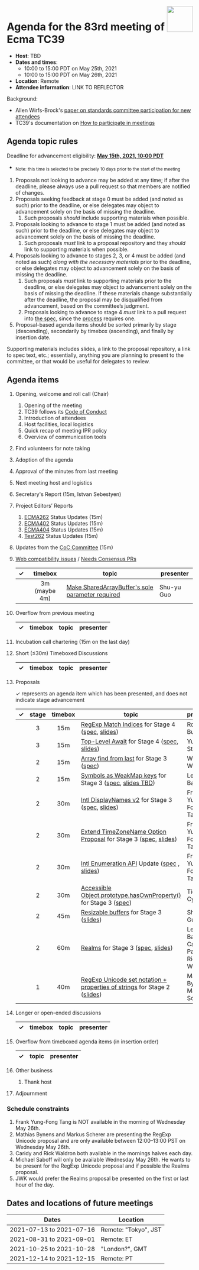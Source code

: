
<img src="../images/Ecma_RVB-003.jpg" align="right" height="70" alt="" />

# Agenda for the 83rd meeting of Ecma TC39

- **Host**: TBD
- **Dates and times**:
  - 10:00 to 15:00 PDT on May 25th, 2021
  - 10:00 to 15:00 PDT on May 26th, 2021
- **Location**: Remote
- **Attendee information**: LINK TO REFLECTOR

Background:
- Allen Wirfs-Brock's [paper on standards committee participation for new attendees](http://wirfs-brock.com/allen/files/papers/standpats-asianplop2016.pdf)
- TC39's documentation on [How to participate in meetings](https://github.com/tc39/how-we-work/blob/master/how-to-participate-in-meetings.md)

## Agenda topic rules

Deadline for advancement eligibility: [**May 15th, 2021, 10:00 PDT**](https://www.timeanddate.com/countdown/generic?p0=1440&iso=20210515T17&msg%20%20%20%20=TC39%20Submission%20deadline)
  - <sub>Note: this time is selected to be precisely 10 days prior to the start of the meeting</sub>

1. Proposals not looking to advance may be added at any time; if after the deadline, please always use a pull request so that members are notified of changes.
1. Proposals seeking feedback at stage 0 must be added (and noted as such) prior to the deadline, or else delegates may object to advancement solely on the basis of missing the deadline.
    1. Such proposals *should* include supporting materials when possible.
1. Proposals looking to advance to stage 1 must be added (and noted as such) prior to the deadline, or else delegates may object to advancement solely on the basis of missing the deadline.
    1. Such proposals *must* link to a proposal repository and they *should* link to supporting materials when possible.
1. Proposals looking to advance to stages 2, 3, or 4 must be added (and noted as such) *along with the necessary materials* prior to the deadline, or else delegates may object to advancement solely on the basis of missing the deadline.
    1. Such proposals *must* link to supporting materials prior to the deadline, or else delegates may object to advancement solely on the basis of missing the deadline. If these materials change substantially after the deadline, the proposal may be disqualified from advancement, based on the committee’s judgment.
    1. Proposals looking to advance to stage 4 *must* link to a pull request into [the spec](https://github.com/tc39/ecma262), since the [process](https://tc39.github.io/process-document/) requires one.
1. Proposal-based agenda items should be sorted primarily by stage (descending), secondarily by timebox (ascending), and finally by insertion date.

Supporting materials includes slides, a link to the proposal repository, a link to spec text, etc.; essentially, anything you are planning to present to the committee, or that would be useful for delegates to review.

## Agenda items

1. Opening, welcome and roll call (Chair)
    1. Opening of the meeting
    1. TC39 follows its [Code of Conduct](https://tc39.github.io/code-of-conduct/)
    1. Introduction of attendees
    1. Host facilities, local logistics
    1. Quick recap of meeting IPR policy
    1. Overview of communication tools
1. Find volunteers for note taking
1. Adoption of the agenda
1. Approval of the minutes from last meeting
1. Next meeting host and logistics
1. Secretary's Report (15m, Istvan Sebestyen)
1. Project Editors’ Reports
    1. [ECMA262](https://github.com/tc39/ecma262) Status Updates (15m)
    1. [ECMA402](https://github.com/tc39/ecma402) Status Updates (15m)
    1. [ECMA404](https://www.ecma-international.org/publications/standards/Ecma-404.htm) Status Updates (15m)
    1. [Test262](https://github.com/tc39/test262) Status Updates (15m)
1. Updates from the [CoC Committee](https://tc39.es/code-of-conduct/#code-of-conduct-committee) (15m)
1. [Web compatibility issues](https://github.com/tc39/ecma262/issues?utf8=✓&q=is%3Aopen+label%3A%22web+reality%22+is%3Aissue) / [Needs Consensus PRs](https://github.com/tc39/ecma262/pulls?q=is%3Apr+is%3Aopen+label%3A%22needs+consensus%22)

    | ✓ | timebox | topic | presenter |
    |:-:|:-------:|-------|-----------|
    | | 3m (maybe 4m) | [Make SharedArrayBuffer's sole parameter required](https://github.com/tc39/ecma262/pull/2393) | Shu-yu Guo |

1. Overflow from previous meeting

    | ✓ | timebox | topic | presenter |
    |:-:|:-------:|-------|-----------|

1. Incubation call chartering (15m on the last day)

1. Short (&le;30m) Timeboxed Discussions

    | ✓ | timebox | topic | presenter |
    |:-:|:-------:|-------|-----------|

1. Proposals

    ✓ represents an agenda item which has been presented, and does not indicate stage advancement

    | ✓ | stage | timebox | topic | presenter |
    |:-:|:-----:|:-------:|-------|-----------|
    | | 3 | 15m | [RegExp Match Indices](https://github.com/tc39/proposal-regexp-match-indices) for Stage 4 ([spec](https://arai-a.github.io/ecma262-compare/?pr=1713), [slides](https://1drv.ms/p/s!AjgWTO11Fk-TkflP7IXc5GnQysK-Vg?e=b31h9O)) | Ron Buckton |
    | | 3 | 15m | [Top-Level Await](https://github.com/tc39/proposal-top-level-await) for Stage 4 ([spec](https://github.com/tc39/ecma262/pull/2408), [slides](https://docs.google.com/presentation/d/1EMtuhxtr2kG9yjjS9cCguvG5u7ksvQdvkICBfEfaQFo/edit#slide=id.p)) | Yulia Startsev |
    | | 2 | 15m | [Array find from last](https://github.com/tc39/proposal-array-find-from-last) for Stage 3 ([spec](https://tc39.es/proposal-array-find-from-last/index.html)) | Wenlu Wang |
    | | 2 | 15m | [Symbols as WeakMap keys](https://github.com/tc39/proposal-symbols-as-weakmap-keys) for Stage 3 ([spec](https://tc39.es/proposal-symbols-as-weakmap-keys), [slides TBD](#)) | Leo Balter |
    | | 2 | 30m | [Intl DisplayNames v2](https://github.com/tc39/intl-displaynames-v2) for Stage 3 ([spec](https://tc39.es/intl-displaynames-v2), [slides](https://docs.google.com/presentation/d/1hxhwHyJLYT32NYrKLTCDLhZHN6OVZEamJppLLlSmyi0))| Frank Yung-Fong Tang |
    | | 2 | 30m | [Extend TimeZoneName Option Proposal](https://github.com/tc39/proposal-intl-extend-timezonename) for Stage 3 ([spec](https://tc39.es/proposal-intl-extend-timezonename), [slides](https://docs.google.com/presentation/d/1N4QoCxFVM4ZKr9gDnaDDnrHb-5_rPTy-wydp-f90xBM/)) | Frank Yung-Fong Tang |
    | | 2 | 30m | [Intl Enumeration API](https://github.com/tc39/proposal-intl-enumeration) Update ([spec](https://tc39.es/proposal-intl-enumeration) , [slides](https://docs.google.com/presentation/d/1rg5FMmU0vpi--KoxoIZPpNEWxhX-MfBUeoA0y_o94FQ/)) | Frank Yung-Fong Tang |
    | | 2 | 30m | [Accessible Object.prototype.hasOwnProperty()](https://github.com/tc39/proposal-accessible-object-hasownproperty) for Stage 3 ([spec](https://tc39.es/proposal-accessible-object-hasownproperty/)) | Tierney Cyren |
    | | 2 | 45m | [Resizable buffers](https://github.com/tc39/proposal-resizablearraybuffer) for Stage 3 ([slides](https://docs.google.com/presentation/d/1K7t8lphY45yOfvsTOHxF4wZiMFCsVZZ_Bf_Wc7S3I_g/edit?usp=sharing)) | Shu-yu Guo |
    | | 2 | 60m | [Realms](https://github.com/tc39/proposal-realms) for Stage 3 ([spec](https://tc39.es/proposal-realms/), [slides](https://docs.google.com/presentation/d/1c-7nsjAUkdWYie5n1NlEr7_FxMXHyXjRFzsReLTm8S8/edit#slide=id.gd9d6e4cbad_0_59)) | Leo Balter, Caridy Patiño, Rick Waldron |
    | | 1 | 40m | [RegExp Unicode set notation + properties of strings](https://github.com/tc39/proposal-regexp-set-notation) for Stage 2 ([slides](https://docs.google.com/presentation/d/1nb_6ZcAjG4AKwVrwpalu1Ep-h7TONxoSm-uxKx83Wik/edit)) | Mathias Bynens & Markus Scherer |


1. Longer or open-ended discussions

    | ✓ | timebox | topic | presenter |
    |:-:|:-------:|-------|-----------|

1. Overflow from timeboxed agenda items (in insertion order)

    | ✓ | topic | presenter |
    |:-:|-------|-----------|

1. Other business
    1. Thank host
1. Adjournment

### Schedule constraints

<!-- Be specific! Provide a full name, date and time range that they will or will not be available, and which sessions they are trying to prioritize. Satisfaction not guaranteed, but more information is useful. Conflicting constraints honored on a first-come, first served basis. -->
1. Frank Yung-Fong Tang is NOT available in the morning of Wednesday May 26th.
1. Mathias Bynens and Markus Scherer are presenting the RegExp Unicode proposal and are only available between 12:00–13:00 PST on Wednesday May 26th.
1. Caridy and Rick Waldron both available in the mornings halves each day.
1. Michael Saboff will only be available Wednesday May 26th.  He wants to be present for the RegExp Unicode proposal and if possible the Realms proposal.
1. JWK would prefer the Realms proposal be presented on the first or last hour of the day.

## Dates and locations of future meetings

| Dates                    | Location                       |
|--------------------------|--------------------------------|
| 2021-07-13 to 2021-07-16 | Remote: "Tokyo", JST           |
| 2021-08-31 to 2021-09-01 | Remote: ET                     |
| 2021-10-25 to 2021-10-28 | "London?", GMT                 |
| 2021-12-14 to 2021-12-15 | Remote: PT                     |
